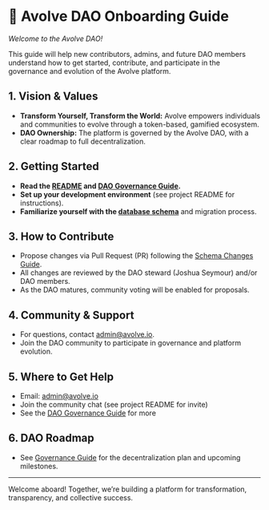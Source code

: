 # 🚀 Avolve DAO Onboarding Guide

_Welcome to the Avolve DAO!_

This guide will help new contributors, admins, and future DAO members understand how to get started, contribute, and participate in the governance and evolution of the Avolve platform.

## 1. Vision & Values
- **Transform Yourself, Transform the World:** Avolve empowers individuals and communities to evolve through a token-based, gamified ecosystem.
- **DAO Ownership:** The platform is governed by the Avolve DAO, with a clear roadmap to full decentralization.

## 2. Getting Started
- **Read the [README](../README.md) and [DAO Governance Guide](./governance.md).**
- **Set up your development environment** (see project README for instructions).
- **Familiarize yourself with the [database schema](../database/schema.md)** and migration process.

## 3. How to Contribute
- Propose changes via Pull Request (PR) following the [Schema Changes Guide](./schema-changes.md).
- All changes are reviewed by the DAO steward (Joshua Seymour) and/or DAO members.
- As the DAO matures, community voting will be enabled for proposals.

## 4. Community & Support
- For questions, contact admin@avolve.io.
- Join the DAO community to participate in governance and platform evolution.

## 5. Where to Get Help
- Email: admin@avolve.io
- Join the community chat (see project README for invite)
- See the [DAO Governance Guide](./governance.md) for more

## 6. DAO Roadmap
- See [Governance Guide](./governance.md#transition-to-full-dao-governance) for the decentralization plan and upcoming milestones.

---

Welcome aboard! Together, we’re building a platform for transformation, transparency, and collective success.

